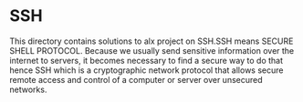 # SSH

This directory contains solutions to alx project on SSH.SSH means SECURE SHELL PROTOCOL.
Because we usually send sensitive information over the internet to servers, it becomes necessary to find a secure way to do that hence SSH which is a cryptographic network protocol that allows secure remote access and control of a computer or server over unsecured networks.
